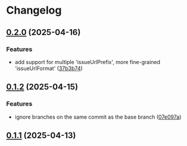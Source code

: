 # Changelog

## [0.2.0](https://github.com/VChet/git-merged-branches/compare/0.1.2...0.2.0) (2025-04-16)

### Features

* add support for multiple 'issueUrlPrefix', more fine-grained 'issueUrlFormat' ([37b3b74](https://github.com/VChet/git-merged-branches/commit/37b3b74e97f4b5e45a3c3b14eabb403a3fd63d54))

## [0.1.2](https://github.com/VChet/git-merged-branches/compare/0.1.1...0.1.2) (2025-04-15)

### Features

* ignore branches on the same commit as the base branch ([07e097a](https://github.com/VChet/git-merged-branches/commit/07e097ac159b47346061031350d14225ed2e5f06))

## [0.1.1](https://github.com/VChet/git-merged-branches/compare/0.1.0...0.1.1) (2025-04-13)
